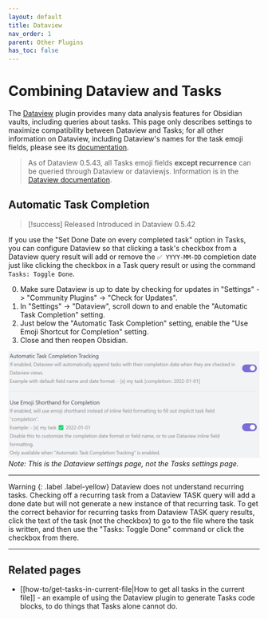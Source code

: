 ```yaml
---
layout: default
title: Dataview
nav_order: 1
parent: Other Plugins
has_toc: false
---
```


# Combining Dataview and Tasks

The [Dataview](https://github.com/blacksmithgu/dataview) plugin provides many data analysis features for Obsidian vaults, including queries about tasks.
This page only describes settings to maximize compatibility between Dataview and Tasks; for all other information on Dataview, including Dataview's names for the task emoji fields,
please see its [documentation](https://blacksmithgu.github.io/obsidian-dataview/data-annotation/#tasks).

> As of Dataview 0.5.43, all Tasks emoji fields **except recurrence** can be queried through Dataview or dataviewjs. Information is in the [Dataview documentation](https://blacksmithgu.github.io/obsidian-dataview/data-annotation/#tasks).

## Automatic Task Completion

> [!success] Released
Introduced in Dataview 0.5.42

If you use the "Set Done Date on every completed task" option in Tasks, you can configure Dataview so that clicking a task's checkbox from a Dataview query result will add or remove the `✅ YYYY-MM-DD` completion date just like clicking the checkbox in a Task query result or using the command `Tasks: Toggle Done`.

0. Make sure Dataview is up to date by checking for updates in "Settings" -> "Community Plugins" -> "Check for Updates".
1. In "Settings" -> "Dataview", scroll down to and enable the "Automatic Task Completion" setting.
2. Just below the "Automatic Task Completion" setting, enable the "Use Emoji Shortcut for Completion" setting.
3. Close and then reopen Obsidian.

![Dataview settings page with Tasks-style done dates enabled](../images/dataview-settings.png)
_Note: This is the Dataview settings page, not the Tasks settings page._

---

Warning
{: .label .label-yellow}
Dataview does not understand recurring tasks. Checking off a recurring task from a Dataview TASK query will add a done date but will not generate a new instance of that recurring task.
To get the correct behavior for recurring tasks from Dataview TASK query results, click the text of the task (not the checkbox) to go to the file where the task is written,
and then use the "Tasks: Toggle Done" command or click the checkbox from there.

---

## Related pages

- [[how-to/get-tasks-in-current-file|How to get all tasks in the current file]] - an example of using the Dataview plugin to generate Tasks code blocks, to do things that Tasks alone cannot do.
